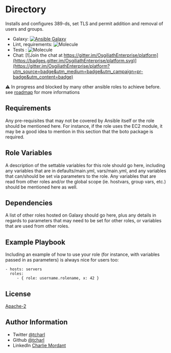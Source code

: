 Directory
=========

Installs and configures 389-ds, set TLS and permit addition and removal of users and groups.

* Galaxy: [![Ansible Galaxy](https://img.shields.io/badge/galaxy-tcharl.ansible_directory-660198.svg?style=flat)](https://galaxy.ansible.com/tcharl/ansible_directory)
* Lint, requirements: ![Molecule](https://github.com/OsgiliathEnterprise/ansible-directory/workflows/Molecule/badge.svg)
* Tests : ![Molecule](https://travis-ci.com/OsgiliathEnterprise/ansible-directory.svg?branch=master)
* Chat: [![Join the chat at https://gitter.im/OsgiliathEnterprise/platform](https://badges.gitter.im/OsgiliathEnterprise/platform.svg)](https://gitter.im/OsgiliathEnterprise/platform?utm_source=badge&utm_medium=badge&utm_campaign=pr-badge&utm_content=badge)

:warning: In progress and blocked by many other ansible roles to achieve before. see [roadmap](https://github.com/OsgiliathEnterprise/platform/issues/55) for more informations 

Requirements
------------

Any pre-requisites that may not be covered by Ansible itself or the role should be mentioned here. For instance, if the role uses the EC2 module, it may be a good idea to mention in this section that the boto package is required.

Role Variables
--------------

A description of the settable variables for this role should go here, including any variables that are in defaults/main.yml, vars/main.yml, and any variables that can/should be set via parameters to the role. Any variables that are read from other roles and/or the global scope (ie. hostvars, group vars, etc.) should be mentioned here as well.

Dependencies
------------

A list of other roles hosted on Galaxy should go here, plus any details in regards to parameters that may need to be set for other roles, or variables that are used from other roles.

Example Playbook
----------------

Including an example of how to use your role (for instance, with variables passed in as parameters) is always nice for users too:

    - hosts: servers
      roles:
         - { role: username.rolename, x: 42 }

License
-------

[Apache-2](https://www.apache.org/licenses/LICENSE-2.0)

Author Information
------------------

* Twitter [@tcharl](https://twitter.com/Tcharl)
* Github [@tcharl](https://github.com/Tcharl)
* LinkedIn [Charlie Mordant](https://www.linkedin.com/in/charlie-mordant-51796a97/)
